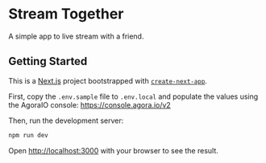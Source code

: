# Stream Together

A simple app to live stream with a friend.

## Getting Started

This is a [Next.js](https://nextjs.org/) project bootstrapped with [`create-next-app`](https://github.com/vercel/next.js/tree/canary/packages/create-next-app).

First, copy the `.env.sample` file to `.env.local` and populate the values using the AgoraIO console: https://console.agora.io/v2

Then, run the development server:

```bash
npm run dev
```

Open [http://localhost:3000](http://localhost:3000) with your browser to see the result.
